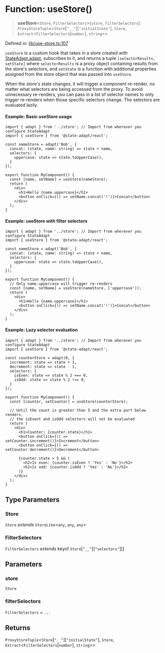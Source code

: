 # Function: useStore()

> **useStore**\<`Store`, `FilterSelectors`\>(`store`, `filterSelectors`): `ProxyStoreTuple`\<`Store`\[`"__"`\]\[`"initialState"`\], `Store`, `Extract`\<`FilterSelectors`\[`number`\], `string`\>\>

Defined in: [lib/use-store.ts:107](https://github.com/state-adapt/state-adapt/blob/4ff8540684d6d76a52452612f8fa44ffd7c6016a/libs/react/src/lib/use-store.ts#L107)

`useStore` is a custom hook that takes in a store created with [StateAdapt.adapt](../../rxjs/index/StateAdapt.md#adapt), subscribes to it,
and returns a tuple `[selectorResults, setState]` where `selectorResults` is a proxy object containing results from the store's selectors,
and `setState` is a function with additional properties assigned from the store object that was passed into `useStore`.

When the store's state changes, it will trigger a component re-render, no matter what selectors are being accessed from the proxy.
To avoid unnecessary re-renders, you can pass in a list of selector names to only trigger re-renders when those specific selectors change.
The selectors are evaluated lazily.

#### Example: Basic useStore usage

```tsx
import { adapt } from '../store'; // Import from wherever you configure StateAdapt
import { useStore } from '@state-adapt/react';

const nameStore = adapt('Bob', {
  concat: (state, name: string) => state + name,
  selectors: {
    uppercase: state => state.toUpperCase(),
  }
});

export function MyComponent() {
  const [name, setName] = useStore(nameStore);
  return (
    <div>
      <h1>Hello {name.uppercase}</h1>
      <button onClick={() => setName.concat('!')}>Concat</button>
    </div>
  );
}
```

#### Example: useStore with filter selectors

```tsx
import { adapt } from '../store'; // Import from wherever you configure StateAdapt
import { useStore } from '@state-adapt/react';

const nameStore = adapt('Bob', {
  concat: (state, name: string) => state + name,
  selectors: {
    uppercase: state => state.toUpperCase(),
  }
});

export function MyComponent() {
  // Only name.uppercase will trigger re-renders
  const [name, setName] = useStore(nameStore, ['uppercase']);
  return (
    <div>
      <h1>Hello {name.uppercase}</h1>
      <button onClick={() => setName.concat('!')}>Concat</button>
    </div>
  );
}
```

#### Example: Lazy selector evaluation

```tsx
import { adapt } from '../store'; // Import from wherever you configure StateAdapt
import { useStore } from '@state-adapt/react';

const counterStore = adapt(0, {
  increment: state => state + 1,
  decrement: state => state - 1,
  selectors: {
    isEven: state => state % 2 === 0,
    isOdd: state => state % 2 !== 0,
  }
});

export function MyComponent() {
  const [counter, setCounter] = useStore(counterStore);

  // Until the count is greater than 5 and the extra part below renders,
  // the isEvent and isOdd selectors will not be evaluated
  return (
    <div>
      <h1>Counter: {counter.state}</h1>
      <button onClick={() => setCounter.increment()}>Increment</button>
      <button onClick={() => setCounter.decrement()}>Decrement</button>

      {counter.state > 5 && (
        <h2>Is even: {counter.isEven ? 'Yes' : 'No'}</h2>
        <h2>Is odd: {counter.isOdd ? 'Yes' : 'No'}</h2>
      )}
    </div>
  );
}
```

## Type Parameters

### Store

`Store` *extends* `StoreLike`\<`any`, `any`, `any`\>

### FilterSelectors

`FilterSelectors` *extends* keyof `Store`\[`"__"`\]\[`"selectors"`\][]

## Parameters

### store

`Store`

### filterSelectors

`FilterSelectors` = `...`

## Returns

`ProxyStoreTuple`\<`Store`\[`"__"`\]\[`"initialState"`\], `Store`, `Extract`\<`FilterSelectors`\[`number`\], `string`\>\>
